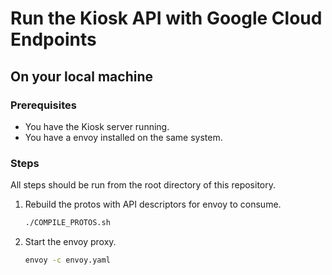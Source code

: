 # Run the Kiosk API with Google Cloud Endpoints

## On your local machine

### Prerequisites

*   You have the Kiosk server running.
*   You have a envoy installed on the same system.

### Steps

All steps should be run from the root directory of this repository.

1.  Rebuild the protos with API descriptors for envoy to consume.

    ```bash
    ./COMPILE_PROTOS.sh
    ```

1.  Start the envoy proxy.

    ```bash
    envoy -c envoy.yaml
    ```


